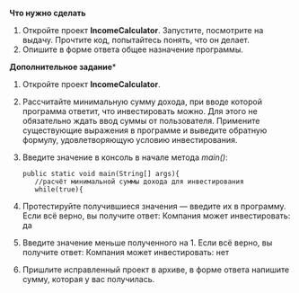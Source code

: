 **Что нужно сделать**
1.	Откройте проект **IncomeCalculator**. Запустите, посмотрите на выдачу. Прочтите код, попытайтесь понять, что он делает.
2.	Опишите в форме ответа общее назначение программы.

**Дополнительное задание***
1. Откройте проект **IncomeCalculator**.
   
2. Рассчитайте минимальную сумму дохода, при вводе которой программа ответит, что инвестировать можно.
   Для этого не обязательно ждать ввод суммы от пользователя. Примените существующие выражения в программе и выведите обратную формулу, удовлетворяющую условию инвестирования.
3. Введите значение в консоль в начале метода _main()_:
    ```
    public static void main(String[] args){
       //расчёт минимальной суммы дохода для инвестирования
       while(true){
    ```


4. Протестируйте получившиеся значения — введите их в программу. Если всё верно, вы получите ответ:
   Компания может инвестировать: да

5. Введите значение меньше полученного на 1. Если всё верно, вы получите ответ:
   Компания может инвестировать: нет

6. Пришлите исправленный проект в архиве, в форме ответа напишите сумму, которая у вас получилась.
